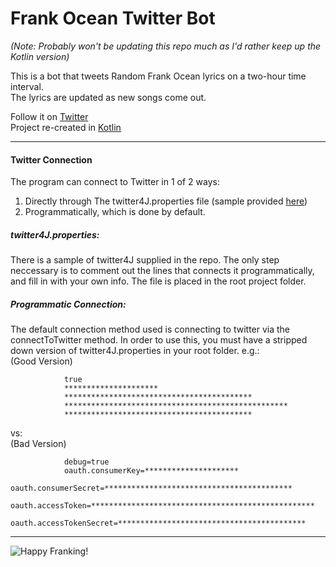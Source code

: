 # Frank Ocean Twitter Bot #
*(Note: Probably won't be updating this repo much as I'd rather keep up the Kotlin version)*

This is a bot that tweets Random Frank Ocean lyrics on a two-hour time interval.  
The lyrics are updated as new songs come out.

Follow it on [Twitter](https://twitter.com/FrankOceanBot)  
Project re-created in [Kotlin](https://github.com/dragid10/FrankOceanBot_Kotlin)
___

#### Twitter Connection #### 
The program can connect to Twitter in 1 of 2 ways:

1. Directly through The twitter4J.properties file (sample provided [here](https://github.com/dragid10/Frank_Ocean_TweetBot/blob/master/twitter4j-sample.properties))
2. Programmatically, which is done by default.

##### twitter4J.properties:  
There is a sample of twitter4J supplied in the repo. The only step neccessary is to comment out the lines that connects it programmatically, and fill in with your own info. The file is placed in the root project folder.

##### Programmatic Connection:  
The default connection method used is connecting to twitter via the connectToTwitter method. In order to use this, you must have a stripped down version of twitter4J.properties in your root folder.
e.g.:   
(Good Version)
            
                true
                *********************
                ******************************************
                **************************************************
                ******************************************
                
vs:  
(Bad Version)

                debug=true
                oauth.consumerKey=*********************
                oauth.consumerSecret=******************************************
                oauth.accessToken=**************************************************
                oauth.accessTokenSecret=******************************************



____
![Happy Franking!](https://consequenceofsound.files.wordpress.com/2016/11/frank-ocean-new-york-times-interview.png "Frank Ocean")
